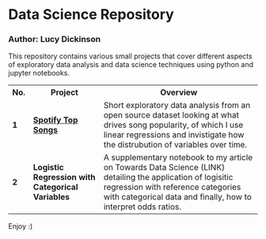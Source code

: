 <h1>Data Science Repository</h1>
<h3>Author: Lucy Dickinson</h3>

This repository contains various small projects that cover different aspects of exploratory data analysis and data science techniques using python and jupyter notebooks.

<table>
  <tr>
    <th>No.</th>
    <th>Project</th>
    <th>Overview</th>
  </tr>
  <tr>
    <td><strong>1</strong></td>
    <td><strong><a href="https://github.com/lucydickinson/datascience/tree/main/Spotify%20Top%20Songs%20EDA">Spotify Top Songs</a></strong></td>
    <td>Short exploratory data analysis from an open source dataset looking at what drives song popularity, of which I use linear regressions and invistigate how the distrubution of variables over time.</td>
  </tr>
  <tr>
    <td><strong>2</strong></td>
    <td><strong>Logistic Regression with Categorical Variables</strong></td>
    <td>A supplementary notebook to my article on Towards Data Science (LINK) detailing the application of logisitic regression with reference categories with categorical data and finally, how to interpret odds ratios.</td>
  </tr>
</table>

Enjoy :)
